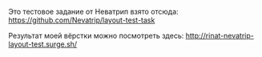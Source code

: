 Это тестовое задание от Неватрип взято отсюда:
https://github.com/Nevatrip/layout-test-task

Результат моей вёрстки можно посмотреть здесь:
http://rinat-nevatrip-layout-test.surge.sh/
